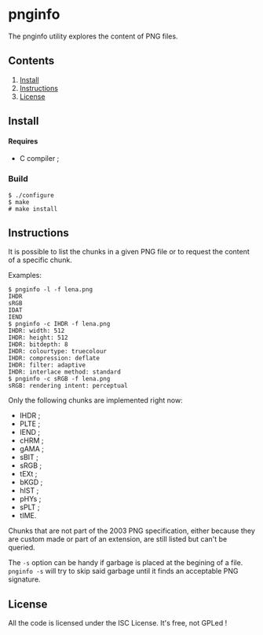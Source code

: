 # pnginfo

The pnginfo utility explores the content of PNG files.

## Contents

1. [Install](#install)
2. [Instructions](#instruction)
3. [License](#license)

## Install

#### Requires

* C compiler ;

### Build

    $ ./configure
    $ make
    # make install

## Instructions

It is possible to list the chunks in a given PNG file or to request the content of a specific chunk.

Examples:

```
$ pnginfo -l -f lena.png 
IHDR
sRGB
IDAT
IEND
$ pnginfo -c IHDR -f lena.png
IHDR: width: 512
IHDR: height: 512
IHDR: bitdepth: 8
IHDR: colourtype: truecolour
IHDR: compression: deflate
IHDR: filter: adaptive
IHDR: interlace method: standard
$ pnginfo -c sRGB -f lena.png
sRGB: rendering intent: perceptual
```

Only the following chunks are implemented right now:

* IHDR ;
* PLTE ;
* IEND ;
* cHRM ;
* gAMA ;
* sBIT ;
* sRGB ;
* tEXt ;
* bKGD ;
* hIST ;
* pHYs ;
* sPLT ;
* tIME.

Chunks that are not part of the 2003 PNG specification, either because they are custom made or part of an extension, are still listed but can't be queried.

The `-s` option can be handy if garbage is placed at the begining of a file. `pnginfo -s` will try to skip said garbage until it finds an acceptable PNG signature.

## License

All the code is licensed under the ISC License.
It's free, not GPLed !
